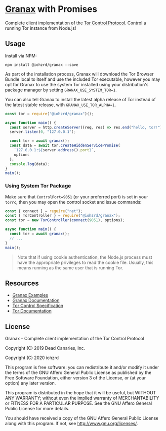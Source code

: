 # [Granax](https://github.com/deadcanaries/granax/) with Promises

Complete client implementation of the [Tor Control Protocol](https://gitweb.torproject.org/torspec.git/plain/control-spec.txt).
Control a running Tor instance from Node.js!

## Usage

Install via NPM:

```
npm install @iohzrd/granax --save
```

As part of the installation process, Granax will download the Tor Browser
Bundle local to itself and use the included Tor executable, however you may
opt for Granax to use the system Tor installed using your distribution's
package manager by setting `GRANAX_USE_SYSTEM_TOR=1`.

You can also tell Granax to install the latest alpha release of Tor instead of
the latest stable release, with `GRANAX_USE_TOR_ALPHA=1`.

```js
const tor = require("@iohzrd/granax")();

async function main() {
  const server = http.createServer((req, res) => res.end("hello, tor!"));
  server.listen(0, "127.0.0.1");

  const tor = await granax();
  const data = await tor.createHiddenServicePromise(
    `127.0.0.1:${server.address().port}`,
    options
  );
  console.log(data);
}
main();
```

### Using System Tor Package

Make sure that `ControlPort=9051` (or your preferred port) is set in your
`torrc`, then you may open the control socket and issue commands:

```js
const { connect } = require("net");
const { TorController } = require("@iohzrd/granax");
const tor = new TorController(connect(9051), options);

async function main() {
  const tor = await granax();
  // ...
}
main();
```

> Note that if using cookie authentication, the Node.js process must have the
> appropriate privileges to read the cookie file. Usually, this means running
> as the same user that is running Tor.

## Resources

- [Granax Examples](https://github.com/deadcanaries/granax/tree/master/examples)
- [Granax Documentation](https://deadcanaries.github.io/granax)
- [Tor Control Specification](https://gitweb.torproject.org/torspec.git/plain/control-spec.txt)
- [Tor Documentation](https://www.torproject.org/docs/documentation.html.en)

## License

Granax - Complete client implementation of the Tor Control Protocol

Copyright (C) 2019 Dead Canaries, Inc.

Copyright (C) 2020 iohzrd

This program is free software: you can redistribute it and/or modify
it under the terms of the GNU Affero General Public License as published
by the Free Software Foundation, either version 3 of the License, or
(at your option) any later version.

This program is distributed in the hope that it will be useful,
but WITHOUT ANY WARRANTY; without even the implied warranty of
MERCHANTABILITY or FITNESS FOR A PARTICULAR PURPOSE. See the
GNU Affero General Public License for more details.

You should have received a copy of the GNU Affero General Public License
along with this program. If not, see <http://www.gnu.org/licenses/>.
